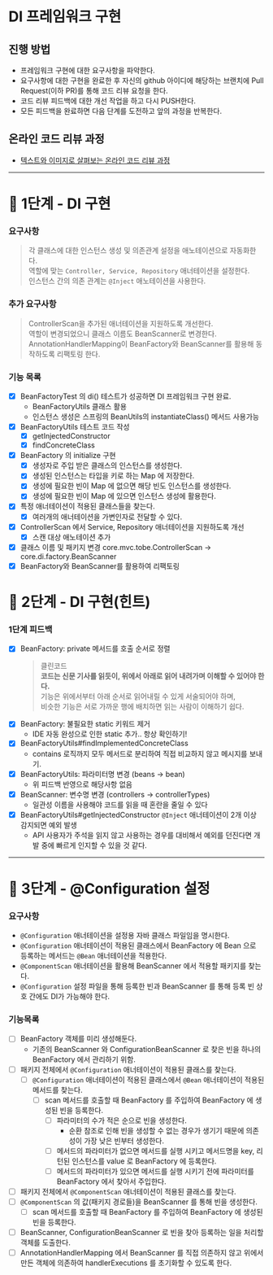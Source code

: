 # DI 프레임워크 구현
## 진행 방법
* 프레임워크 구현에 대한 요구사항을 파악한다.
* 요구사항에 대한 구현을 완료한 후 자신의 github 아이디에 해당하는 브랜치에 Pull Request(이하 PR)를 통해 코드 리뷰 요청을 한다.
* 코드 리뷰 피드백에 대한 개선 작업을 하고 다시 PUSH한다.
* 모든 피드백을 완료하면 다음 단계를 도전하고 앞의 과정을 반복한다.

## 온라인 코드 리뷰 과정
* [텍스트와 이미지로 살펴보는 온라인 코드 리뷰 과정](https://github.com/next-step/nextstep-docs/tree/master/codereview)

---

# 🚀 1단계 - DI 구현

### 요구사항
> 각 클래스에 대한 인스턴스 생성 및 의존관계 설정을 애노테이션으로 자동화한다.  
> 역할에 맞는 `Controller, Service, Repository` 애너테이션을 설정한다.  
> 인스턴스 간의 의존 관계는 `@Inject` 애노테이션을 사용한다.  

### 추가 요구사항
> ControllerScan을 추가된 애너테이션을 지원하도록 개선한다.  
> 역할이 변경되었으니 클래스 이름도 BeanScanner로 변경한다.  
> AnnotationHandlerMapping이 BeanFactory와 BeanScanner를 활용해 동작하도록 리팩토링 한다.  

### 기능 목록
- [x] BeanFactoryTest 의 di() 테스트가 성공하면 DI 프레임워크 구현 완료.
  - BeanFactoryUtils 클래스 활용
  - 인스턴스 생성은 스프링의 BeanUtils의 instantiateClass() 메서드 사용가능
- [x] BeanFactoryUtils 테스트 코드 작성
  - [x] getInjectedConstructor 
  - [x] findConcreteClass 
- [x] BeanFactory 의 initialize 구현
  - [x] 생성자로 주입 받은 클래스의 인스턴스를 생성한다.
  - [x] 생성된 인스턴스는 타입을 키로 하는 Map 에 저장한다.
  - [x] 생성에 필요한 빈이 Map 에 없으면 해당 빈도 인스턴스를 생성한다.
  - [x] 생성에 필요한 빈이 Map 에 있으면 인스턴스 생성에 활용한다.
- [x] 특정 애너테이션이 적용된 클래스들을 찾는다.
  - [x] 여러개의 애너테이션을 가변인자로 전달할 수 있다. 
- [x] ControllerScan 에서 Service, Repository 애너테이션을 지원하도록 개선
  - [x] 스캔 대상 애노테이션 추가 
- [x] 클래스 이름 및 패키지 변경 core.mvc.tobe.ControllerScan -> core.di.factory.BeanScanner
- [x] BeanFactory와 BeanScanner를 활용하여 리팩토링

# 🚀 2단계 - DI 구현(힌트)

### 1단계 피드백
- [x] BeanFactory: private 메서드를 호출 순서로 정렬
  > 클린코드   
  > **코드는 신문 기사를 읽듯이, 위에서 아래로 읽어 내려가며 이해할 수 있어야 한다.**   
  > 기능은 위에서부터 아래 순서로 읽어내릴 수 있게 서술되어야 하며,   
  > 비슷한 기능은 서로 가까운 행에 배치하면 읽는 사람이 이해하기 쉽다.   
- [x] BeanFactory: 불필요한 static 키워드 제거
  - IDE 자동 완성으로 인한 static 추가.. 항상 확인하기!
- [x] BeanFactoryUtils#findImplementedConcreteClass
  - contains 로직까지 모두 메서드로 분리하여 직접 비교하지 않고 메시지를 보내기.
- [x] BeanFactoryUtils: 파라미터명 변경 (beans -> bean) 
  - 위 피드백 반영으로 해당사항 없음
- [x] BeanScanner: 변수명 변경 (controllers -> controllerTypes)
  - 일관성 이름을 사용해야 코드를 읽을 때 혼란을 줄일 수 있다
- [x] BeanFactoryUtils#getInjectedConstructor `@Inject` 애너테이션이 2개 이상 감지되면 예외 발생
  - API 사용자가 주석을 읽지 않고 사용하는 경우를 대비해서 예외를 던진다면 개발 중에 빠르게 인지할 수 있을 것 같다.

--- 

# 🚀 3단계 - @Configuration 설정

### 요구사항
- `@Configuration` 애너테이션을 설정용 자바 클래스 파일임을 명시한다.
- `@Configuration` 애너테이션이 적용된 클래스에서 BeanFactory 에 Bean 으로 등록하는 메서드는 `@Bean` 애너테이션을 적용한다.
- `@ComponentScan` 애너테이션을 활용해 BeanScanner 에서 적용할 패키지를 찾는다.
- `@Configuration` 설정 파일을 통해 등록한 빈과 BeanScanner 를 통해 등록 빈 상호 간에도 DI가 가능해야 한다.

### 기능목록
- [ ] BeanFactory 객체를 미리 생성해둔다.
  - 기존의 BeanScanner 와 ConfigurationBeanScanner 로 찾은 빈을 하나의 BeanFactory 에서 관리하기 위함.
- [ ] 패키지 전체에서 `@Configuration` 애너테이션이 적용된 클래스를 찾는다.
  - [ ] `@Configuration` 애너테이션이 적용된 클래스에서 `@Bean` 애너테이션이 적용된 메서드를 찾는다.
    - [ ] scan 메서드를 호출할 때 BeanFactory 를 주입하여 BeanFactory 에 생성된 빈을 등록한다.
      - [ ] 파라미터의 수가 적은 순으로 빈을 생성한다.
        - 순환 참조로 인해 빈을 생성할 수 없는 경우가 생기기 때문에 의존성이 가장 낮은 빈부터 생성한다.
      - [ ] 메서드의 파라미터가 없으면 메서드를 실행 시키고 메서드명을 key, 리턴된 인스턴스를 value 로 BeanFactory 에 등록한다.
      - [ ] 메서드의 파라미터가 있으면 메서드를 실행 시키기 전에 파라미터를 BeanFactory 에서 찾아서 주입한다.
- [ ] 패키지 전체에서 `@ComponentScan` 애너테이션이 적용된 클래스를 찾는다.
- [ ] `@ComponentScan` 의 값(패키지 경로들)을 BeanScanner 를 통해 빈을 생성한다.
  - [ ] scan 메서드를 호출할 때 BeanFactory 를 주입하여 BeanFactory 에 생성된 빈을 등록한다.
- [ ] BeanScanner, ConfigurationBeanScanner 로 빈을 찾아 등록하는 일을 처리할 객체를 도출한다.
- [ ] AnnotationHandlerMapping 에서 BeanScanner 를 직접 의존하지 않고 위에서 만든 객체에 의존하여 handlerExecutions 를 초기화할 수 있도록 한다.
